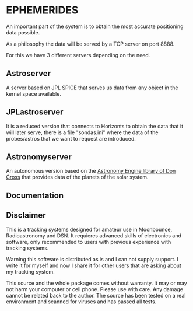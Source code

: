 # EPHEMERIDES
An important part of the system is to obtain the most accurate positioning data possible.

As a philosophy the data will be served by a TCP server on port 8888.

For this we have 3 different servers depending on the need.

## Astroserver

A server based on JPL SPICE that serves us data from any object in the kernel space available.

## JPLastroserver

It is a reduced version that connects to Horizonts to obtain the data that it will later serve, there is a file "sondas.ini" where the data of the probes/astros that we want to request are introduced.

## Astronomyserver
An autonomous version based on the [Astronomy Engine library of Don Cross](https://github.com/cosinekitty/astronomy) that provides data of the planets of the solar system.

## Documentation

## Disclaimer
This is a tracking systems designed for amateur use in Moonbounce, Radioastronomy and DSN. It requieres advanced skills of electronics and software, only recommended to users with previous experience with tracking systems.

Warning this software is distributed as is and I can not supply support. I write  it for myself and now I share it for other users that are asking about my tracking system.

This source and the whole package comes without warranty. It may or may not harm your computer or cell phone. Please use with care. Any damage cannot be related back to the author. The source has been tested on a real environment and scanned for viruses and has passed all tests.